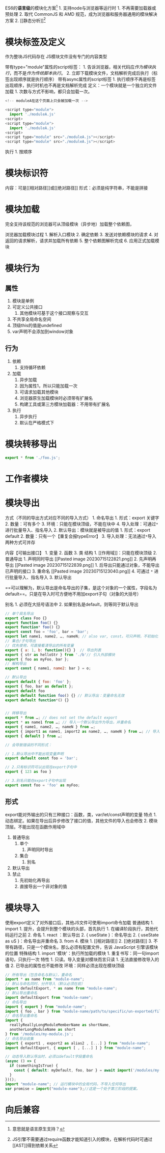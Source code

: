 ES6的**语言级**的模块化方案[^2]
	1. 支持node与浏览器等运行时
		1. 不再需要加载器或预处理
		2. 取代 CommonJS 和 AMD 规范，成为浏览器和服务器通用的模块解决方案
	2. [[静态分析]][^1] 
# 模块标签及定义
作为整块JS代码存在
JS模块文件没有专门的内容类型

带有type="module"属性的script标签：
	1. 告诉浏览器，相关代码应*作为模块执行*，而不是*作为传统脚本执行*。
	2. 立即下载模块文件，文档解析完成后执行（标签出现顺序就是执行顺序）
带有async属性的script标签
	1. 执行顺序不再是标签出现顺序，执行时机也不再是文档解析完成
定义：一个模块就是一个独立的文件
加载
	1. 次数与方式不影响，都只会加载一次。
```javascript
<!-- moduleA在这个页面上只会被加载一次 -->

<script type="module">
  import './moduleA.js'
<script>
<script type="module">
  import './moduleA.js'
<script>
<script type="module" src="./moduleA.js"></script>
<script type="module" src="./moduleA.js"></script>
```
执行
	1. 按顺序
# 模块标识符
内容：可是[[相对路径]]或[[绝对路径]] 
形式：必须是纯字符串，不能是拼接
# 模块加载
完全支持该规范的浏览器可从顶级模块（异步地）加载整个依赖图，

浏览器加载模块过程
	1. 解析入口模块
	2. 确定依赖
	3. 发送对依赖模块的请求
	4. 对返回的请求解析，请求并加载所有依赖
	5. 整个依赖图解析完成
	6. 应用正式加载模块
# 模块行为
## 属性
1. 模块是单例
2. 可定义公共接口
	1. 其他模块可基于这个接口观察与交互
3. 不共享全局命名空间
4. 顶级this的值是undefined
5. var声明不会添加到window对象
## 行为
1. 依赖
	1. 支持循环依赖
2. 加载
	1. 异步加载
	2. 因为属性1，所以只能加载一次
	3. 可请求加载其他模块
	4. 浏览器原生加载模块时必须带有扩展名
	5. 构建工具或第三方模块加载器：不用带有扩展名
3. 执行
	1. 异步执行
	2. 默认在严格模式下
# 模块转移导出
```javascript
export * from './foo.js';
```
# 工作者模块

# 模块导出
方式（不同的导出方式对应不同的导入方式）
	1. 命名导出
		1. 形式：export 关键字
		2. 数量：可有多个
		3. 环境：只能在模块顶级，不能在块中
		4. 导入处理：可通过`*`进行批量导入、指名导入
	2. 默认导出：模块就是被导出的值
		1. 形式：export default
		2. 数量：只有一个【重复会报typeError】
		3. 导入处理：无法通过`*`导入
两种方式可并存

内容【可输出接口】
	1. 变量
	2. 函数
	3. 类
结构
	1. [[作用域]]：只能在模块顶级
	2. 普通导出
		1. 声明同时导出 [[Pasted image 20230715122821.png]] 
		2. 先声明再导出 [[Pasted image 20230715122839.png]] 
			1. 后导出只能通过对象，不能导出已声明的接口
		3. 重命名 [[Pasted image 20230715123040.png]] 
		4. 可通过 `*` 进行批量导入、指名导入
	3. 默认导出


==可以理解为，默认导出是命名导出的子集，是这个对象的一个属性，字段名为default==。只是在导入时可方便地不用加export子句（对象的大括号）

别名
	1. 必须在大括号语法中
	2. 如果别名是default，则等同于默认导出
``` javascript
// 单个具名导出
export class Foo {}
export function foo() {}
export function* foo() {}
export const foo = 'foo', bar = 'bar'; 
export let name1, name2, …, nameN; // also var, const。可只声明，不初始化
// 集合/子句导出
// 优先使用，可直接看清导出的所有变量
export { a: 1, b: function(){} }  // 导出列表
export { str as helloStr } from './b'// 引入外部模块
export { foo as myFoo, bar };
// 解构导出
export const { name1, name2: bar } = o;

// 默认导出
export default { foo: 'foo' };
export { foo, bar as default };
export default foo
export default function foo() {} // 默认导出：变量命名无效
export default function*() {}


// 转移导出
export * from …; // does not set the default export
export * as name1 from …; // 导入一个默认导出作为导出，并重命名
export { name1, name2, …, nameN } from …;
export { import1 as name1, import2 as name2, …, nameN } from …; // 导入多个导出作为一个导出，并重命名
export { default } from …;

// 会导致错误的不同形式：

// 1.默认导出中不能出现变量声明
export default const foo = 'bar';

// 2.只有标识符可以出现在export子句中
export { 123 as foo }

// 3.别名只能在export子句中出现
export const foo = 'foo' as myFoo;
```
## 形式
export能对外输出的只有三种接口：函数，类，var/let/const声明的变量
特点
	1. 动态绑定。如果在导出后异步修改了接口的值，其他文件的导入也会修改
	2. 模块顶层。不能出现在函数作用域中
1. 普通导出
	1. 单个
		1. 声明同时导出
	2. 集合
		1. 别名
2. 默认导出
3. 禁止
	1. 先初始化再导出
	2. 直接导出一个非对象的值
# 模块导入
使用export定义了对外接口后，其他JS文件可使用import命令加载
普通结构
	1. import 
		1. 提升，会提升到整个模块的头部，首先执行
			1. 在编译阶段执行，其他代码运行之前
	2. 命名
		1. react ：默认导出
		2. { useState }：命名导出
		2. { useState as uS }：命名导出并重命名
	3. from
	4. 模块
		1. [[相对路径]] 
		2. [[绝对路径]] 
		3. 不带有路径，只是一个模块名，那么必须有配置文件，告诉 JavaScript 引擎该模块的位置
特殊结构
	1. import '模块'：执行所加载的模块
		1. 重复书写：同一句import语句，只执行一次
特性
	1. 只读。导入变量对模块而言只读
		1. 无法直接修改导入的值
		2. 已导出的属性也不能修改
环境：同样必须出现在模块顶级
```javascript
// 所有导出（包含命名与默认），重命名
import * as name from "module-name"; 
// 默认与命名同时、分开导入（默认必须在前）
import defaultExport, * as name from "module-name"; 
// 默认导出重命名
import defaultExport from "module-name"; 
// 命名导出
import { export } from "module-name"; 
import { foo , bar } from "module-name/path/to/specific/un-exported/file";
// 命名导出重命名
import {
  reallyReallyLongModuleMemberName as shortName,
  anotherLongModuleName as short
} from '/modules/my-module.js'; 
// 命名导出收集
import { export1 , export2 as alias2 , [...] } from "module-name"; 
import defaultExport, { export [ , [...] ] } from "module-name";

// 动态导入默认导出时，必须以default字段重命名
(async () => {
  if (somethingIsTrue) {
    const { default: myDefault, foo, bar } = await import('/modules/my-module.js');
  }
})(); 
import "module-name"; // 运行模块中的全局代码，不导入任何导出
var promise = import("module-name");//这是一个处于第三阶段的提案。
```

# 向后兼容


[^1]: JS引擎不需要通过require函数才能知道引入的模块，在解析代码时可通过[[AST]]得到依赖关系
[^2]: 意思就是语言原生支持？